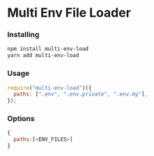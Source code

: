 # Multi Env File Loader

### Installing

```bash
npm install multi-env-load
yarn add multi-env-load
```

### Usage

```js
require("multi-env-load")({
  paths: [".env", ".env.private", ".env.my"],
});
```

### Options

```js
{
  paths:[<ENV_FILES>]
}

```
